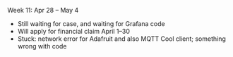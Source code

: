 Week 11: Apr 28 – May 4

- Still waiting for case, and waiting for Grafana code
- Will apply for financial claim April 1–30
- Stuck: network error for Adafruit and also MQTT Cool client; something wrong with code

